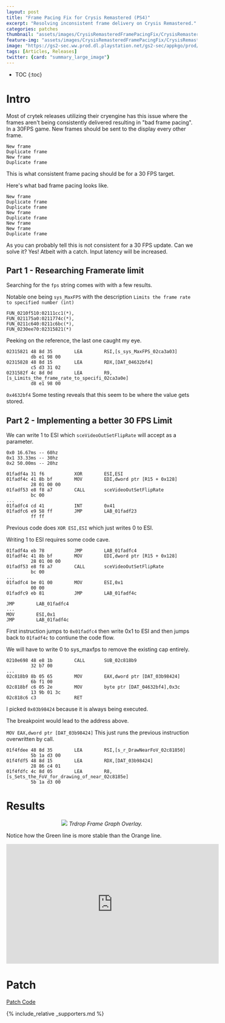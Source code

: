 ```yaml
---
layout: post
title: "Frame Pacing Fix for Crysis Remastered (PS4)"
excerpt: "Resolving inconsistent frame delivery on Crysis Remastered."
categories: patches
thumbnail: "assets/images/CrysisRemasteredFramePacingFix/CrysisRemasteredFramePacingFix_Banner.png"
feature-img: "assets/images/CrysisRemasteredFramePacingFix/CrysisRemasteredFramePacingFix_Banner.png"
image: "https://gs2-sec.ww.prod.dl.playstation.net/gs2-sec/appkgo/prod/CUSA18659_00/6/i_090b53a1ed8854fe34a2b4f986c4b524d543275d140eb81ab6df0fe47c7087da/i/pic0.png"
tags: [Articles, Releases]
twitter: {card: "summary_large_image"}
---
```


* TOC
{:toc}

# Intro
Most of crytek releases utilizing their cryengine has this issue where the frames aren't being consistently delivered resulting in "bad frame pacing". In a 30FPS game. New frames should be sent to the display every other frame.

```
New frame
Duplicate frame
New frame
Duplicate frame
```

This is what consistent frame pacing should be for a 30 FPS target.

Here's what bad frame pacing looks like.

```
New frame
Duplicate frame
Duplicate frame
New frame
Duplicate frame
New frame
New frame
Duplicate frame
```

As you can probably tell this is not consistent for a 30 FPS update. Can we solve it? Yes! Atbeit with a catch. Input latency will be increased.

## Part 1 - Researching Framerate limit

Searching for the `fps` string comes with with a few results.

Notable one being `sys_MaxFPS` with the description `Limits the frame rate to specified number (int)`

```
FUN_0210f510:02111cc1(*),
FUN_021175a0:0211774c(*),
FUN_0211c640:0211c6bc(*),
FUN_0230ee70:02315821(*)  
```

Peeking on the reference, the last one caught my eye.

```
02315821 48 8d 35        LEA        RSI,[s_sys_MaxFPS_02ca3a03]
         db e1 98 00
02315828 48 8d 15        LEA        RDX,[DAT_04632bf4]
         c5 d3 31 02
0231582f 4c 8d 0d        LEA        R9,[s_Limits_the_frame_rate_to_specifi_02ca3a0e]
         d8 e1 98 00
```

`0x4632bf4` Some testing reveals that this seem to be where the value gets stored.

## Part 2 - Implementing a better 30 FPS Limit

We can write 1 to ESI which `sceVideoOutSetFlipRate` will accept as a parameter.

```
0x0 16.67ms -- 60hz
0x1 33.33ms -- 30hz
0x2 50.00ms -- 20hz
```

```
01fadf4a 31 f6           XOR        ESI,ESI
01fadf4c 41 8b bf        MOV        EDI,dword ptr [R15 + 0x128]
         28 01 00 00
01fadf53 e8 f8 a7        CALL       sceVideoOutSetFlipRate
         bc 00
...
01fadfc4 cd 41           INT        0x41
01fadfc6 e9 58 ff        JMP        LAB_01fadf23
         ff ff
```

Previous code does `XOR ESI,ESI` which just writes 0 to ESI. 

Writing 1 to ESI requires some code cave.

```
01fadf4a eb 78           JMP        LAB_01fadfc4
01fadf4c 41 8b bf        MOV        EDI,dword ptr [R15 + 0x128]
         28 01 00 00
01fadf53 e8 f8 a7        CALL       sceVideoOutSetFlipRate
         bc 00
...
01fadfc4 be 01 00        MOV        ESI,0x1
         00 00
01fadfc9 eb 81           JMP        LAB_01fadf4c

```

```
JMP        LAB_01fadfc4
...
MOV        ESI,0x1
JMP        LAB_01fadf4c
```

First instruction jumps to `0x01fadfc4` then write 0x1 to ESI and then jumps back to `01fadf4c` to contiune the code flow.

We will have to write 0 to sys_maxfps to remove the existing cap entirely.

```
0210e698 48 e8 1b        CALL       SUB_02c818b9
         32 b7 00
...
02c818b9 8b 05 65        MOV        EAX,dword ptr [DAT_03b98424]
         6b f1 00
02c818bf c6 05 2e        MOV        byte ptr [DAT_04632bf4],0x3c
         13 9b 01 3c
02c818c6 c3              RET
```

I picked `0x03b98424` because it is always being executed.

The breakpoint would lead to the address above.

`MOV EAX,dword ptr [DAT_03b98424]` This just runs the previous instruction overwritten by call.

```
01f4fdee 48 8d 35        LEA        RSI,[s_r_DrawNearFoV_02c81850]
         5b 1a d3 00
01f4fdf5 48 8d 15        LEA        RDX,[DAT_03b98424]
         28 86 c4 01
01f4fdfc 4c 8d 05        LEA        R8,[s_Sets_the_FoV_for_drawing_of_near_02c8185e]
         5b 1a d3 00
```

# Results

<p align="center">
<img src="{% link assets/images/CrysisRemasteredFramePacingFix/CrysisRemasteredFramePacingFix_Preview.png %}">
<em>Trdrop Frame Graph Overlay.</em>
</p>

Notice how the Green line is more stable than the Orange line.

<div align="center" class="video-container">
<iframe width="560" height="315" src="https://www.youtube.com/embed/Cmm4thcGYZ0" title="YouTube video player" frameborder="0" allow="accelerometer; autoplay; clipboard-write; encrypted-media; gyroscope; picture-in-picture" allowfullscreen></iframe>
</div>

# Patch

<a href="https://github.com/illusion0001/illusion0001.github.io/blob/main/_patches/CrysisRemastered-Orbis.md#30-fps-limit-proper-frame-pacing" class="button" role="button"><i class='fas fa-download'></i> Patch Code</a>

{% include_relative _supporters.md %}
